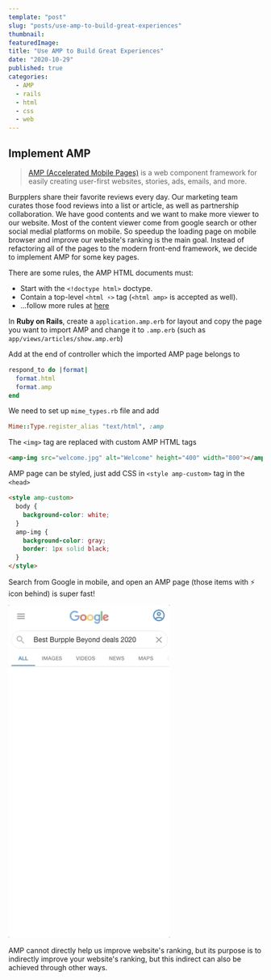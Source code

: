 ```yaml
---
template: "post"
slug: "posts/use-amp-to-build-great-experiences"
thumbnail:
featuredImage:
title: "Use AMP to Build Great Experiences"
date: "2020-10-29"
published: true
categories:
  - AMP
  - rails
  - html
  - css
  - web
---
```


## Implement AMP

> [AMP (Accelerated Mobile Pages)](https://amp.dev/) is a web component framework for easily creating user-first websites, stories, ads, emails, and more.

Burpplers share their favorite reviews every day. Our marketing team curates those food reviews into a list or article, as well as partnership collaboration. We have good contents and we want to make more viewer to our website. Most of the content viewer come from google search or other social medial platforms on mobile. So speedup the loading page on mobile browser and improve our website's ranking is the main goal. Instead of refactoring all of the pages to the modern front-end framework, we decide to implement AMP for some key pages.

There are some rules, the AMP HTML documents must:

- Start with the `<!doctype html>` doctype.
- Contain a top-level `<html ⚡>` tag (`<html amp>` is accepted as well).
- ...follow more rules at [here](https://amp.dev/documentation/guides-and-tutorials/start/create/basic_markup/?format=websites#required-mark-up)

In **Ruby on Rails**, create a `application.amp.erb` for layout and copy the page you want to import AMP and change it to `.amp.erb` (such as `app/views/articles/show.amp.erb`)

Add at the end of controller which the imported AMP page belongs to

```ruby
respond_to do |format|
  format.html
  format.amp
end
```

We need to set up `mime_types.rb` file and add

```ruby
Mime::Type.register_alias "text/html", :amp
```

The `<img>` tag are replaced with custom AMP HTML tags

```html
<amp-img src="welcome.jpg" alt="Welcome" height="400" width="800"></amp-img>
```

AMP page can be styled, just add CSS in `<style amp-custom>` tag in the `<head>`

```html
<style amp-custom>
  body {
    background-color: white;
  }
  amp-img {
    background-color: gray;
    border: 1px solid black;
  }
</style>
```

Search from Google in mobile, and open an AMP page (those items with ⚡ icon behind) is super fast!

![Search from google in mobile, open an AMP page is super fast!](amp-search-google.gif#width=280px;margin=auto)

AMP cannot directly help us improve website's ranking, but its purpose is to indirectly improve your website's ranking, but this indirect can also be achieved through other ways.
